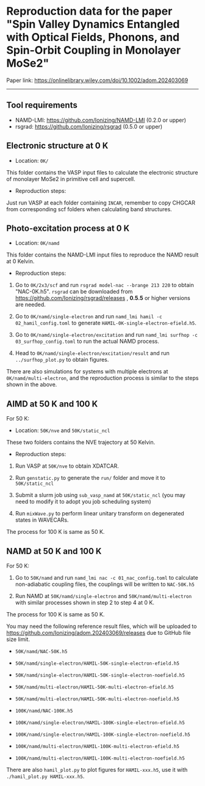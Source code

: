 # Reproduction data for the paper "Spin Valley Dynamics Entangled with Optical Fields, Phonons, and Spin-Orbit Coupling in Monolayer MoSe2"

Paper link: https://onlinelibrary.wiley.com/doi/10.1002/adom.202403069

---

## Tool requirements
- NAMD-LMI: https://github.com/Ionizing/NAMD-LMI (0.2.0 or upper)
- rsgrad: https://github.com/Ionizing/rsgrad (0.5.0 or upper)

## Electronic structure at 0 K

- Location: `0K/`

This folder contains the VASP input files to calculate the electronic structure
of monolayer MoSe2 in primitive cell and supercell.

- Reproduction steps:

Just run VASP at each folder containing `INCAR`, remember to copy CHGCAR from corresponding
scf folders when calculating band structures.

## Photo-excitation process at 0 K

- Location: `0K/namd`

This folder contains the NAMD-LMI input files to reproduce the NAMD result at 0 Kelvin.

- Reproduction steps:

1. Go to `0K/2x3/scf` and run `rsgrad model-nac --brange 213 220` to obtain "NAC-0K.h5".
   `rsgrad` can be downloaded from https://github.com/Ionizing/rsgrad/releases ,
   **0.5.5** or higher versions are needed.

2. Go to `0K/namd/single-electron` and run `namd_lmi hamil -c 02_hamil_config.toml` to
   generate `HAMIL-0K-single-electron-efield.h5`.

3. Go to `0K/namd/single-electron/excitation` and run `namd_lmi surfhop -c 03_surfhop_config.toml`
   to run the actual NAMD process.

4. Head to `0K/namd/single-electron/excitation/result` and run `../surfhop_plot.py` to obtain figures.

There are also simulations for systems with multiple electrons at `0K/namd/multi-electron`, and the
reproduction process is similar to the steps shown in the above.

## AIMD at 50 K and 100 K

For 50 K:

- Location: `50K/nve` and `50K/static_ncl`

These two folders contains the NVE trajectory at 50 Kelvin.

- Reproduction steps:

1. Run VASP at `50K/nve` to obtain XDATCAR.

2. Run `genstatic.py` to generate the `run/` folder and move it to `50K/static_ncl`

3. Submit a slurm job using `sub_vasp_namd` at `50K/static_ncl`
   (you may need to modify it to adopt you job scheduling system)

4. Run `mixWave.py` to perform linear unitary transform on degenerated states in WAVECARs.

The process for 100 K is same as 50 K.

## NAMD at 50 K and 100 K

For 50 K:

1. Go to `50K/namd` and run `namd_lmi nac -c 01_nac_config.toml` to calculate non-adiabatic coupling files,
   the couplings will be written to `NAC-50K.h5`

2. Run NAMD at `50K/namd/single-electron` and `50K/namd/multi-electron` with similar processes shown
   in step 2 to step 4 at 0 K.

The process for 100 K is same as 50 K.

You may need the following reference result files, which will be uploaded
to https://github.com/Ionizing/adom.202403069/releases due to GitHub file size limit.

- `50K/namd/NAC-50K.h5`
- `50K/namd/single-electron/HAMIL-50K-single-electron-efield.h5`
- `50K/namd/single-electron/HAMIL-50K-single-electron-noefield.h5`
- `50K/namd/multi-electron/HAMIL-50K-multi-electron-efield.h5`
- `50K/namd/multi-electron/HAMIL-50K-multi-electron-noefield.h5`

- `100K/namd/NAC-100K.h5`
- `100K/namd/single-electron/HAMIL-100K-single-electron-efield.h5`
- `100K/namd/single-electron/HAMIL-100K-single-electron-noefield.h5`
- `100K/namd/multi-electron/HAMIL-100K-multi-electron-efield.h5`
- `100K/namd/multi-electron/HAMIL-100K-multi-electron-noefield.h5`

There are also `hamil_plot.py` to plot figures for `HAMIL-xxx.h5`, use it with `./hamil_plot.py HAMIL-xxx.h5`.
